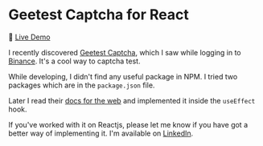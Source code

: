 # Geetest Captcha for React

🚀 [Live Demo](https://geetest-captcha.netlify.app/)

I recently discovered [Geetest Captcha](https://www.geetest.com/en/), which I saw while logging in to [Binance](https://www.binance.com/en). It's a cool way to captcha test.

While developing, I didn't find any useful package in NPM. I tried two packages which are in the `package.json` file.

Later I read their [docs for the web](https://docs.geetest.com/BehaviorVerification/deploy/client/web) and implemented it inside the `useEffect` hook.

If you've worked with it on Reactjs, please let me know if you have got a better way of implementing it. I'm available on [LinkedIn](https://www.linkedin.com/in/tutuldevs).
